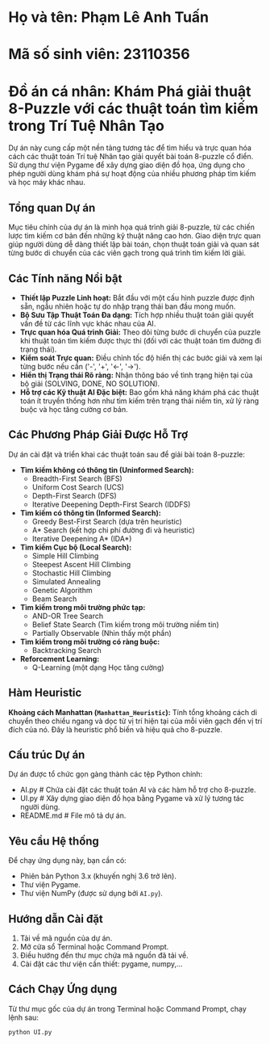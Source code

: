 # Họ và tên: Phạm Lê Anh Tuấn
# Mã số sinh viên: 23110356
# Đồ án cá nhân: Khám Phá giải thuật 8-Puzzle với các thuật toán tìm kiếm trong Trí Tuệ Nhân Tạo

Dự án này cung cấp một nền tảng tương tác để tìm hiểu và trực quan hóa cách các thuật toán Trí tuệ Nhân tạo giải quyết bài toán 8-puzzle cổ điển. Sử dụng thư viện Pygame để xây dựng giao diện đồ họa, ứng dụng cho phép người dùng khám phá sự hoạt động của nhiều phương pháp tìm kiếm và học máy khác nhau.

## Tổng quan Dự án

Mục tiêu chính của dự án là minh họa quá trình giải 8-puzzle, từ các chiến lược tìm kiếm cơ bản đến những kỹ thuật nâng cao hơn. Giao diện trực quan giúp người dùng dễ dàng thiết lập bài toán, chọn thuật toán giải và quan sát từng bước di chuyển của các viên gạch trong quá trình tìm kiếm lời giải.

## Các Tính năng Nổi bật

* **Thiết lập Puzzle Linh hoạt:** Bắt đầu với một cấu hình puzzle được định sẵn, ngẫu nhiên hoặc tự do nhập trạng thái ban đầu mong muốn.
* **Bộ Sưu Tập Thuật Toán Đa dạng:** Tích hợp nhiều thuật toán giải quyết vấn đề từ các lĩnh vực khác nhau của AI.
* **Trực quan hóa Quá trình Giải:** Theo dõi từng bước di chuyển của puzzle khi thuật toán tìm kiếm được thực thi (đối với các thuật toán tìm đường đi trạng thái).
* **Kiểm soát Trực quan:** Điều chỉnh tốc độ hiển thị các bước giải và xem lại từng bước nếu cần ('-', '+', '<-', '->').
* **Hiển thị Trạng thái Rõ ràng:** Nhận thông báo về tình trạng hiện tại của bộ giải (SOLVING, DONE, NO SOLUTION).
* **Hỗ trợ các Kỹ thuật AI Đặc biệt:** Bao gồm khả năng khám phá các thuật toán ít truyền thống hơn như tìm kiếm trên trạng thái niềm tin, xử lý ràng buộc và học tăng cường cơ bản.

## Các Phương Pháp Giải Được Hỗ Trợ

Dự án cài đặt và triển khai các thuật toán sau để giải bài toán 8-puzzle:

* **Tìm kiếm không có thông tin (Uninformed Search):**
    * Breadth-First Search (BFS)
    * Uniform Cost Search (UCS)
    * Depth-First Search (DFS)
    * Iterative Deepening Depth-First Search (IDDFS)
* **Tìm kiếm có thông tin (Informed Search):**
    * Greedy Best-First Search (dựa trên heuristic)
    * A\* Search (kết hợp chi phí đường đi và heuristic)
    * Iterative Deepening A\* (IDA\*)
* **Tìm kiếm Cục bộ (Local Search):**
    * Simple Hill Climbing
    * Steepest Ascent Hill Climbing
    * Stochastic Hill Climbing
    * Simulated Annealing
    * Genetic Algorithm
    * Beam Search
* **Tìm kiếm trong môi trường phức tạp:**
    * AND-OR Tree Search
    * Belief State Search (Tìm kiếm trong môi trường niềm tin)
    * Partially Observable (Nhìn thấy một phần)
* **Tìm kiếm trong môi trường có ràng buộc:**
    * Backtracking Search
* **Reforcement Learning:**
    * Q-Learning (một dạng Học tăng cường)

## Hàm Heuristic

**Khoảng cách Manhattan (`Manhattan_Heuristic`):** Tính tổng khoảng cách di chuyển theo chiều ngang và dọc từ vị trí hiện tại của mỗi viên gạch đến vị trí đích của nó. Đây là heuristic phổ biến và hiệu quả cho 8-puzzle.

## Cấu trúc Dự án

Dự án được tổ chức gọn gàng thành các tệp Python chính:
* AI.py       # Chứa cài đặt các thuật toán AI và các hàm hỗ trợ cho 8-puzzle.
* UI.py       # Xây dựng giao diện đồ họa bằng Pygame và xử lý tương tác người dùng.
* README.md   # File mô tả dự án.
## Yêu cầu Hệ thống

Để chạy ứng dụng này, bạn cần có:

* Phiên bản Python 3.x (khuyến nghị 3.6 trở lên).
* Thư viện Pygame.
* Thư viện NumPy (được sử dụng bởi `AI.py`).

## Hướng dẫn Cài đặt

1.  Tải về mã nguồn của dự án.
2.  Mở cửa sổ Terminal hoặc Command Prompt.
3.  Điều hướng đến thư mục chứa mã nguồn đã tải về.
4.  Cài đặt các thư viện cần thiết: pygame, numpy,...

## Cách Chạy Ứng dụng

Từ thư mục gốc của dự án trong Terminal hoặc Command Prompt, chạy lệnh sau:

```bash
python UI.py
